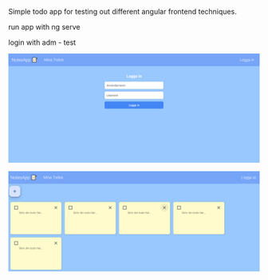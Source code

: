 Simple todo app for testing out different angular frontend techniques. 

run app with ng serve 

login with adm - test

![img1](todosLogin.png)

![img2](todos.PNG)
